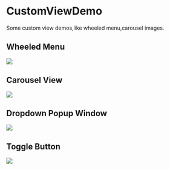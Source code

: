 # CustomViewDemo
Some custom view demos,like wheeled menu,carousel images.

## Wheeled Menu

![](http://oa3wvfmvl.bkt.clouddn.com/GIF.gif)

## Carousel View

![](http://oa3wvfmvl.bkt.clouddn.com/dsdsdsdGIF.gif)

## Dropdown Popup Window

![](http://oa3wvfmvl.bkt.clouddn.com/popupwindow.gif)

## Toggle Button

![](http://oa3wvfmvl.bkt.clouddn.com/toggle.gif)